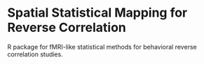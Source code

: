 # Spatial Statistical Mapping for Reverse Correlation
R package for fMRI-like statistical methods for behavioral reverse correlation studies.
